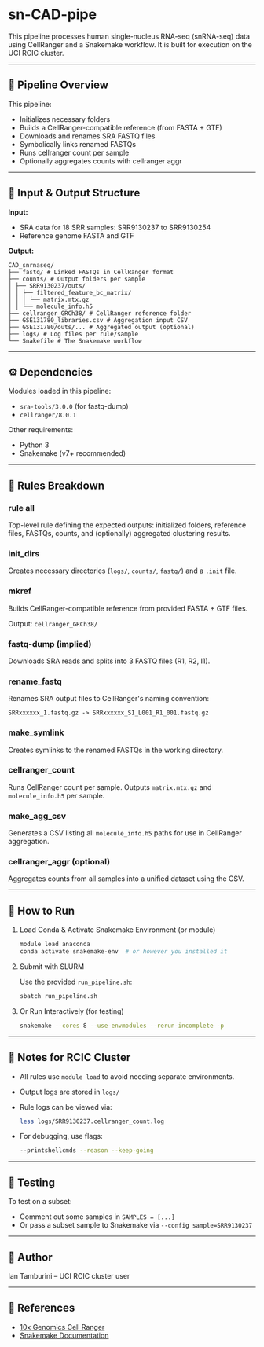 # sn-CAD-pipe


This pipeline processes human single-nucleus RNA-seq (snRNA-seq) data using CellRanger and a Snakemake workflow. It is built for execution on the UCI RCIC cluster.

---

## 🔬 Pipeline Overview

This pipeline:

- Initializes necessary folders
- Builds a CellRanger-compatible reference (from FASTA + GTF)
- Downloads and renames SRA FASTQ files
- Symbolically links renamed FASTQs
- Runs cellranger count per sample
- Optionally aggregates counts with cellranger aggr

---

## 📂 Input & Output Structure

**Input:**

- SRA data for 18 SRR samples: SRR9130237 to SRR9130254
- Reference genome FASTA and GTF

**Output:**

```
CAD_snrnaseq/
├── fastq/ # Linked FASTQs in CellRanger format
├── counts/ # Output folders per sample
│ ├── SRR9130237/outs/
│ │ ├── filtered_feature_bc_matrix/
│ │ │ └── matrix.mtx.gz
│ │ └── molecule_info.h5
├── cellranger_GRCh38/ # CellRanger reference folder
├── GSE131780_libraries.csv # Aggregation input CSV
├── GSE131780/outs/... # Aggregated output (optional)
├── logs/ # Log files per rule/sample
└── Snakefile # The Snakemake workflow
```

---

## ⚙️ Dependencies

Modules loaded in this pipeline:

- `sra-tools/3.0.0` (for fastq-dump)
- `cellranger/8.0.1`

Other requirements:

- Python 3
- Snakemake (v7+ recommended)

---

## 🧱 Rules Breakdown

### rule all

Top-level rule defining the expected outputs: initialized folders, reference files, FASTQs, counts, and (optionally) aggregated clustering results.

### init_dirs

Creates necessary directories (`logs/`, `counts/`, `fastq/`) and a `.init` file.

### mkref

Builds CellRanger-compatible reference from provided FASTA + GTF files.

Output: `cellranger_GRCh38/`

### fastq-dump (implied)

Downloads SRA reads and splits into 3 FASTQ files (R1, R2, I1).

### rename_fastq

Renames SRA output files to CellRanger's naming convention:

```
SRRxxxxxx_1.fastq.gz -> SRRxxxxxx_S1_L001_R1_001.fastq.gz
```

### make_symlink

Creates symlinks to the renamed FASTQs in the working directory.

### cellranger_count

Runs CellRanger count per sample. Outputs `matrix.mtx.gz` and `molecule_info.h5` per sample.

### make_agg_csv

Generates a CSV listing all `molecule_info.h5` paths for use in CellRanger aggregation.

### cellranger_aggr (optional)

Aggregates counts from all samples into a unified dataset using the CSV.

---

## 🚀 How to Run

1. Load Conda & Activate Snakemake Environment (or module)

    ```bash
    module load anaconda
    conda activate snakemake-env  # or however you installed it
    ```

2. Submit with SLURM

    Use the provided `run_pipeline.sh`:

    ```bash
    sbatch run_pipeline.sh
    ```

3. Or Run Interactively (for testing)

    ```bash
    snakemake --cores 8 --use-envmodules --rerun-incomplete -p
    ```

---

## 📌 Notes for RCIC Cluster

- All rules use `module load` to avoid needing separate environments.
- Output logs are stored in `logs/`
- Rule logs can be viewed via:

    ```bash
    less logs/SRR9130237.cellranger_count.log
    ```

- For debugging, use flags:

    ```bash
    --printshellcmds --reason --keep-going
    ```

---

## 🧪 Testing

To test on a subset:

- Comment out some samples in `SAMPLES = [...]`
- Or pass a subset sample to Snakemake via `--config sample=SRR9130237`

---

## 👤 Author

Ian Tamburini – UCI RCIC cluster user

---

## 📎 References

- [10x Genomics Cell Ranger](https://support.10xgenomics.com/)
- [Snakemake Documentation](https://snakemake.readthedocs.io/en/stable/)
